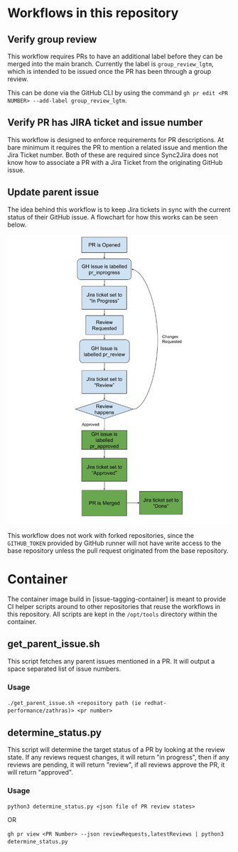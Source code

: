 # Workflows in this repository

## Verify group review
This workflow requires PRs to have an additional label before they can be merged into the main branch.  Currently the label is `group_review_lgtm`, which is intended to be issued once the PR has been through a group review.

This can be done via the GitHub CLI by using the command
`gh pr edit <PR NUMBER> --add-label group_review_lgtm`.


## Verify PR has JIRA ticket and issue number
This workflow is designed to enforce requirements for PR descriptions.  At bare minimum it requires the PR to mention a related issue and mention the Jira Ticket number.  Both of these are required since Sync2Jira does not know how to associate a PR with a Jira Ticket from the originating GitHub issue.


## Update parent issue
The idea behind this workflow is to keep Jira tickets in sync with the current status of their GitHub issue.  A flowchart for how this works can be seen below.

![flow chart for PR labelling workflow](images/pr_labelling.jpg)

This workflow does not work with forked repositories, since the `GITHUB_TOKEN` provided by GitHub runner will not have write access to the base repository unless the pull request originated from the base repository.

# Container
The container image build in [issue-tagging-container] is meant to provide CI helper scripts around to other repositories that
reuse the workflows in this repository.  All scripts are kept in the `/opt/tools` directory within the container.

## get_parent_issue.sh
This script fetches any parent issues mentioned in a PR.  It will output a space separated list of issue numbers.

### Usage
`./get_parent_issue.sh <repository path (ie redhat-performance/zathras)> <pr number>`

## determine_status.py
This script will determine the target status of a PR by
looking at the review state.  If any reviews request 
changes, it will return "in progress", then if any  
reviews are pending, it will return "review", if all 
reviews approve the PR, it will return "approved".

### Usage
`python3 determine_status.py <json file of PR review states>`

OR

`gh pr view <PR Number> --json reviewRequests,latestReviews | python3 determine_status.py`
